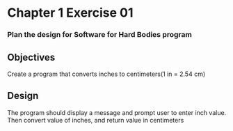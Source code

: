# Chapter 1 Exercise 01

### Plan the design for Software for Hard Bodies program 

## Objectives
Create a program that converts inches to centimeters(1 in = 2.54 cm)

## Design
The program should display a message and prompt user to enter inch value.  
Then convert value of inches, and return value in centimeters
